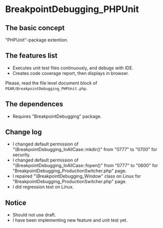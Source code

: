 BreakpointDebugging_PHPUnit
========================================

The basic concept
-----------------

"PHPUnit"-package extention.

The features list
-----------------

* Executes unit test files continuously, and debugs with IDE.
* Creates code coverage report, then displays in browser.

Please, read the file level document block of `PEAR/BreakpointDebugging_PHPUnit.php`.

The dependences
---------------

* Requires "BreakpointDebugging" package.

Change log
----------

* I changed default permission of "\BreakpointDebugging_InAllCase::mkdir()" from "0777" to "0700" for security.
* I changed default permission of "\BreakpointDebugging_InAllCase::fopen()" from "0777" to "0600" for "BreakpointDebugging_ProductionSwitcher.php" page.
* I repaired "\BreakpointDebugging_Window" class on Linux for "BreakpointDebugging_ProductionSwitcher.php" page.
* I did regression test on Linux.

Notice
------

* Should not use draft.
* I have been implementing new feature and unit test yet.
